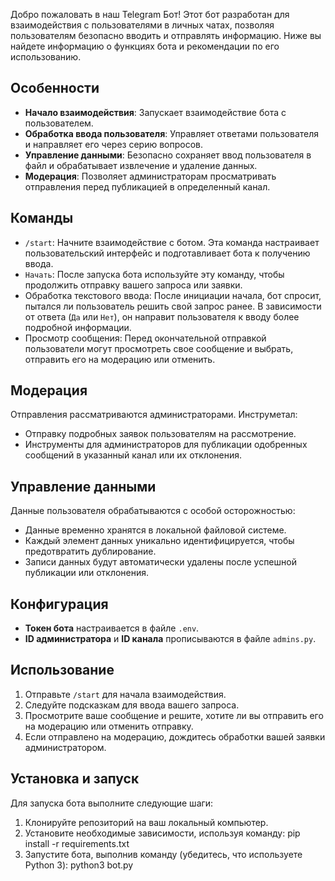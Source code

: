 Добро пожаловать в наш Telegram Бот! Этот бот разработан для взаимодействия с пользователями в личных чатах, позволяя пользователям безопасно вводить и отправлять информацию. Ниже вы найдете информацию о функциях бота и рекомендации по его использованию.

## Особенности

- **Начало взаимодействия**: Запускает взаимодействие бота с пользователем.
- **Обработка ввода пользователя**: Управляет ответами пользователя и направляет его через серию вопросов.
- **Управление данными**: Безопасно сохраняет ввод пользователя в файл и обрабатывает извлечение и удаление данных.
- **Модерация**: Позволяет администраторам просматривать отправления перед публикацией в определенный канал.

## Команды

- `/start`: Начните взаимодействие с ботом. Эта команда настраивает пользовательский интерфейс и подготавливает бота к получению ввода.
- `Начать`: После запуска бота используйте эту команду, чтобы продолжить отправку вашего запроса или заявки.
- Обработка текстового ввода: После инициации начала, бот спросит, пытался ли пользователь решить свой запрос ранее. В зависимости от ответа (`Да` или `Нет`), он направит пользователя к вводу более подробной информации.
- Просмотр сообщения: Перед окончательной отправкой пользователи могут просмотреть свое сообщение и выбрать, отправить его на модерацию или отменить.

## Модерация

Отправления рассматриваются администраторами. Инструметал:
- Отправку подробных заявок пользователям на рассмотрение.
- Инструменты для администраторов для публикации одобренных сообщений в указанный канал или их отклонения.

## Управление данными

Данные пользователя обрабатываются с особой осторожностью:
- Данные временно хранятся в локальной файловой системе.
- Каждый элемент данных уникально идентифицируется, чтобы предотвратить дублирование.
- Записи данных будут автоматически удалены после успешной публикации или отклонения.

## Конфигурация

- **Токен бота** настраивается в файле `.env`.
- **ID администратора** и **ID канала** прописываются в файле `admins.py`.

## Использование

1. Отправьте `/start` для начала взаимодействия.
2. Следуйте подсказкам для ввода вашего запроса.
3. Просмотрите ваше сообщение и решите, хотите ли вы отправить его на модерацию или отменить отправку.
4. Если отправлено на модерацию, дождитесь обработки вашей заявки администратором.


## Установка и запуск

Для запуска бота выполните следующие шаги:

1. Клонируйте репозиторий на ваш локальный компьютер.
2. Установите необходимые зависимости, используя команду: pip install -r requirements.txt
3. Запустите бота, выполнив команду (убедитесь, что используете Python 3): python3 bot.py
